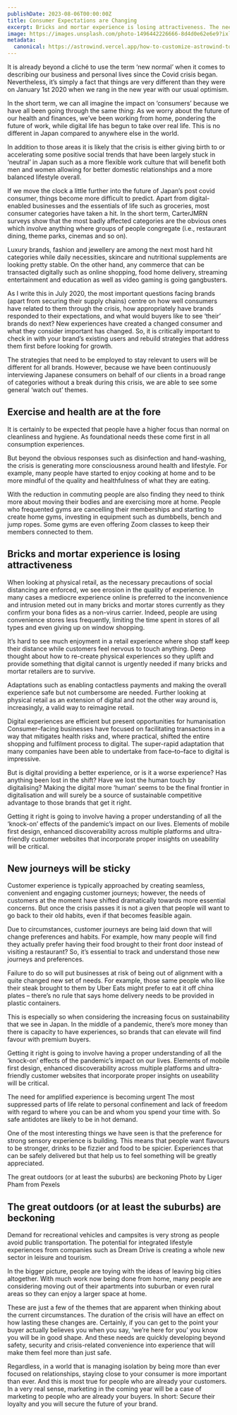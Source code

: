 ```yaml
---
publishDate: 2023-08-06T00:00:00Z
title: Consumer Expectations are Changing
excerpt: Bricks and mortar experience is losing attractiveness. The need for amplified experience is becoming urgent.
image: https://images.unsplash.com/photo-1496442226666-8d4d0e62e6e9?ixlib=rb-4.0.3&ixid=M3wxMjA3fDB8MHxwaG90by1wYWdlfHx8fGVufDB8fHx8fA%3D%3D&auto=format&fit=crop&w=2670&q=80
metadata:
  canonical: https://astrowind.vercel.app/how-to-customize-astrowind-to-your-brand
---
```


It is already beyond a cliché to use the term ‘new normal’ when it comes to describing our business and personal lives since the Covid crisis began. Nevertheless, it’s simply a fact that things are very different than they were on January 1st 2020 when we rang in the new year with our usual optimism. 

In the short term, we can all imagine the impact on ‘consumers’ because we have all been going through the same thing: As we worry about the future of our health and finances, we’ve been working from home, pondering the future of work, while digital life has begun to take over real life. This is no different in Japan compared to anywhere else in the world. 

In addition to those areas it is likely that the crisis is either giving birth to or accelerating some positive social trends that have been largely stuck in ‘neutral’ in Japan such as a more flexible work culture that will benefit both men and women allowing for better domestic relationships and a more balanced lifestyle overall.  

If we move the clock a little further into the future of Japan’s post covid consumer, things become more difficult to predict. Apart from digital-enabled businesses and the essentials of life such as groceries, most consumer categories have taken a hit. In the short term, CarterJMRN surveys show that the most badly affected categories are the obvious ones which involve anything where groups of people congregate (i.e., restaurant dining, theme parks, cinemas and so on). 

Luxury brands, fashion and jewellery are among the next most hard hit categories while daily necessities, skincare and nutritional supplements are looking pretty stable. On the other hand, any commerce that can be transacted digitally such as online shopping, food home delivery, streaming entertainment and education as well as video gaming is going gangbusters.  

As I write this in July 2020, the most important questions facing brands (apart from securing their supply chains) centre on how well consumers have related to them through the crisis, how appropriately have brands responded to their expectations, and what would buyers like to see ‘their’ brands do next? New experiences have created a changed consumer and what they consider important has changed. So, it is critically important to check in with your brand’s existing users and rebuild strategies that address them first before looking for growth.   

The strategies that need to be employed to stay relevant to users will be different for all brands. However, because we have been continuously interviewing Japanese consumers on behalf of our clients in a broad range of categories without a break during this crisis, we are able to see some general ‘watch out’ themes.  

## Exercise and health are at the fore 
It is certainly to be expected that people have a higher focus than normal on cleanliness and hygiene. As foundational needs these come first in all consumption experiences. 

But beyond the obvious responses such as disinfection and hand-washing, the crisis is generating more consciousness around health and lifestyle. For example, many people have started to enjoy cooking at home and to be more mindful of the quality and healthfulness of what they are eating. 

With the reduction in commuting people are also finding they need to think more about moving their bodies and are exercising more at home. People who frequented gyms are cancelling their memberships and starting to create home gyms, investing in equipment such as dumbbells, bench and jump ropes. Some gyms are even offering Zoom classes to keep their members connected to them. 

## Bricks and mortar experience is losing attractiveness
When looking at physical retail, as the necessary precautions of social distancing are enforced, we see erosion in the quality of experience. In many cases a mediocre experience online is preferred to the inconvenience and intrusion meted out in many bricks and mortar stores currently as they confirm your bona fides as a non-virus carrier. Indeed, people are using convenience stores less frequently, limiting the time spent in stores of all types and even giving up on window shopping. 

It’s hard to see much enjoyment in a retail experience where shop staff keep their distance while customers feel nervous to touch anything. Deep thought about how to re-create physical experiences so they uplift and provide something that digital cannot is urgently needed if many bricks and mortar retailers are to survive.  

Adaptations such as enabling contactless payments and making the overall experience safe but not cumbersome are needed. Further looking at physical retail as an extension of digital and not the other way around is, increasingly, a valid way to reimagine retail. 

Digital experiences are efficient but present opportunities for humanisation
Consumer–facing businesses have focused on facilitating transactions in a way that mitigates health risks and, where practical, shifted the entire shopping and fulfilment process to digital. The super-rapid adaptation that many companies have been able to undertake from face–to–face to digital is impressive.  

But is digital providing a better experience, or is it a worse experience? Has anything been lost in the shift? Have we lost the human touch by digitalising? Making the digital more ‘human’ seems to be the final frontier in digitalisation and will surely be a source of sustainable competitive advantage to those brands that get it right.  

Getting it right is going to involve having a proper understanding of all the ‘knock-on’ effects of the pandemic’s impact on our lives.  Elements of mobile first design, enhanced discoverability across multiple platforms and ultra-friendly customer websites that incorporate proper insights on useability will be critical.  

## New journeys will be sticky 
Customer experience is typically approached by creating seamless, convenient and engaging customer journeys; however, the needs of customers at the moment have shifted dramatically towards more essential concerns. But once the crisis passes it is not a given that people will want to go back to their old habits, even if that becomes feasible again.  

Due to circumstances, customer journeys are being laid down that will change preferences and habits. For example, how many people will find they actually prefer having their food brought to their front door instead of visiting a restaurant? So, it’s essential to track and understand those new journeys and preferences.  

Failure to do so will put businesses at risk of being out of alignment with a quite changed new set of needs. For example, those same people who like their steak brought to them by Uber Eats might prefer to eat it off china plates – there’s no rule that says home delivery needs to be provided in plastic containers.  

This is especially so when considering the increasing focus on sustainability that we see in Japan. In the middle of a pandemic, there’s more money than there is capacity to have experiences, so brands that can elevate will find favour with premium buyers. 

Getting it right is going to involve having a proper understanding of all the ‘knock-on’ effects of the pandemic’s impact on our lives.  Elements of mobile first design, enhanced discoverability across multiple platforms and ultra-friendly customer websites that incorporate proper insights on useability will be critical.  

The need for amplified experience is becoming urgent
The most suppressed parts of life relate to personal confinement and lack of freedom with regard to where you can be and whom you spend your time with. So safe antidotes are likely to be in hot demand. 

One of the most interesting things we have seen is that the preference for strong sensory experience is building. This means that people want flavours to be stronger, drinks to be fizzier and food to be spicier. Experiences that can be safely delivered but that help us to feel something will be greatly appreciated. 

The great outdoors (or at least the suburbs) are beckoning
Photo by Liger Pham from Pexels 

## The great outdoors (or at least the suburbs) are beckoning 
Demand for recreational vehicles and campsites is very strong as people avoid public transportation. The potential for integrated lifestyle experiences from companies such as Dream Drive is creating a whole new sector in leisure and tourism.  

In the bigger picture, people are toying with the ideas of leaving big cities altogether. With much work now being done from home, many people are considering moving out of their apartments into suburban or even rural areas so they can enjoy a larger space at home. 

These are just a few of the themes that are apparent when thinking about the current circumstances. The duration of the crisis will have an effect on how lasting these changes are. Certainly, if you can get to the point your buyer actually believes you when you say, ‘we’re here for you’ you know you will be in good shape. And these needs are quickly developing beyond safety, security and crisis-related convenience into experience that will make them feel more than just safe. 

Regardless, in a world that is managing isolation by being more than ever focused on relationships, staying close to your consumer is more important than ever. And this is most true for people who are already your customers. In a very real sense, marketing in the coming year will be a case of marketing to people who are already your buyers. In short: Secure their loyalty and you will secure the future of your brand. 